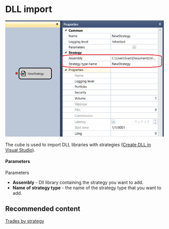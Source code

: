 # DLL import

![Designer DLL Strategy 00](../images/Designer_DLL_Strategy_00.png)

The cube is used to import DLL libraries with strategies ([Create DLL in Visual Studio](Designer_Creating_DLL_element_in_Visual_Studio.md)).

#### Parameters

Parameters

- **Assembly** \- Dll library containing the strategy you want to add.
- **Name of strategy type** \- the name of the strategy type that you want to add.

## Recommended content

[Trades by strategy](Designer_Trades_strategy.md)
